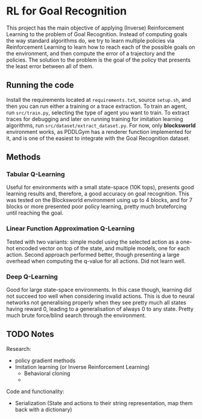 # RL for Goal Recognition

This project has the main objective of applying (Inverse) Reinforcement Learning to the problem of Goal Recognition. Instead of computing goals the way standard algorithms do, we try to learn multiple policies via Reinforcement Learning to learn how to reach each of the possible goals on the environment, and then compute the error of a trajectory and the policies. The solution to the problem is the goal of the policy that presents the least error between all of them.

## Running the code

Install the requirements located at `requirements.txt`, source `setup.sh`, and then you can run either a training or a trace extraction. To train an agent, run `src/train.py`, selecting the type of agent you want to train. To extract traces for debugging and later on running training for imitation learning algorithms, run `src/dataset/extract_dataset.py`. For now, only **blocksworld** environment works, as PDDLGym has a renderer function implemented for it, and is one of the easiest to integrate with the Goal Recognition dataset.
## Methods

### Tabular Q-Learning

Useful for environments with a small state-space (10K tops), presents good learning results and, therefore, a good accuracy on goal recognition. This was tested on the Blocksworld environment using up to 4 blocks, and for 7 blocks or more presented poor policy learning, pretty much bruteforcing until reaching the goal.

### Linear Function Approximation Q-Learning

Tested with two variants: simple model using the selected action as a one-hot encoded vector on top of the state, and multiple models, one for each action. Second approach performed better, though presenting a large overhead when computing the q-value for all actions. Did not learn well.

### Deep Q-Learning

Good for large state-space environments. In this case though, learning did not succeed too well when considering invalid actions. This is due to neural networks not generalising properly when they see pretty much all states having reward 0, leading to a generalisation of always 0 to any state. Pretty much brute force/blind search through the environment.

## TODO Notes

Research:

- policy gradient methods
- Imitation learning (or Inverse Reinforcement Learning)
  - Behavioral cloning
  - 

Code and functionality:

- Serialization (State and actions to their string representation, map them back with a dictionary)